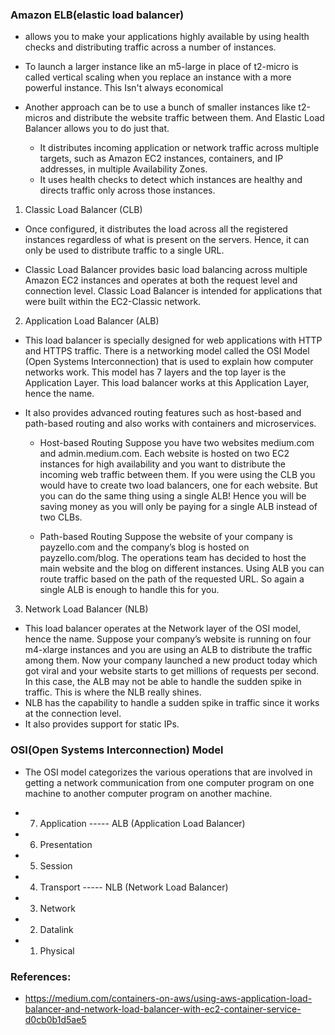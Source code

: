 ### Amazon ELB(elastic load balancer)
* allows you to make your applications highly available by using health checks and distributing traffic across a number of instances.

* To launch a larger instance like an m5-large in place of t2-micro is called vertical scaling when you replace an instance with a more powerful instance. This Isn't always economical

* Another approach can be to use a bunch of smaller instances like t2-micros and distribute the website traffic between them. And Elastic Load Balancer allows you to do just that.
    - It distributes incoming application or network traffic across multiple targets, such as Amazon EC2 instances, containers, and IP addresses, in multiple Availability Zones.
    - It uses health checks to detect which instances are healthy and directs traffic only across those instances.

1. Classic Load Balancer (CLB)
- Once configured, it distributes the load across all the registered instances regardless of what is present on the servers. Hence, it can only be used to distribute traffic to a single URL.
* Classic Load Balancer provides basic load balancing across multiple Amazon EC2 instances and operates at both the request level and connection level. Classic Load Balancer is intended for applications that were built within the EC2-Classic network.

2. Application Load Balancer (ALB)
* This load balancer is specially designed for web applications with HTTP and HTTPS traffic.
  There is a networking model called the OSI Model (Open Systems Interconnection) that is used to explain how computer networks work. This model has 7 layers and the top layer is the Application Layer. This load balancer works at this Application Layer, hence the name.

* It also provides advanced routing features such as host-based and path-based routing and also works with containers and microservices.
    - Host-based Routing
        Suppose you have two websites medium.com and admin.medium.com. Each website is hosted on two EC2 instances for high availability and you want to distribute the incoming web traffic between them.
        If you were using the CLB you would have to create two load balancers, one for each website.
        But you can do the same thing using a single ALB! Hence you will be saving money as you will only be paying for a single ALB instead of two CLBs.

    - Path-based Routing
        Suppose the website of your company is payzello.com and the company’s blog is hosted on payzello.com/blog. The operations team has decided to host the main website and the blog on different instances.
        Using ALB you can route traffic based on the path of the requested URL. So again a single ALB is enough to handle this for you.

3. Network Load Balancer (NLB)
* This load balancer operates at the Network layer of the OSI model, hence the name.
    Suppose your company’s website is running on four m4-xlarge instances and you are using an ALB to distribute the traffic among them.
    Now your company launched a new product today which got viral and your website starts to get millions of requests per second.
    In this case, the ALB may not be able to handle the sudden spike in traffic. This is where the NLB really shines. 
* NLB has the capability to handle a sudden spike in traffic since it works at the connection level.
* It also provides support for static IPs.


### OSI(Open Systems Interconnection) Model
* The OSI model categorizes the various operations that are involved in getting a network communication from one computer program on one machine to another computer program on another machine.

- 7. Application  ----- ALB (Application Load Balancer)   
- 6. Presentation 
- 5. Session
- 4. Transport ----- NLB (Network Load Balancer) 
- 3. Network
- 2. Datalink
- 1. Physical






### References:
* https://medium.com/containers-on-aws/using-aws-application-load-balancer-and-network-load-balancer-with-ec2-container-service-d0cb0b1d5ae5



























